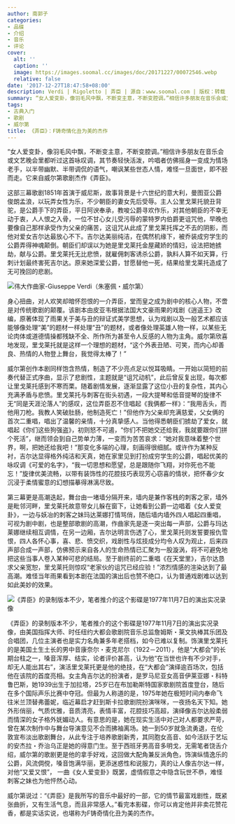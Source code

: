 ```yaml
---
author: 南郭子
categories:
- 品碟
- 介绍
- 音乐
- 评论
cover:
  alt: ''
  caption: ''
  image: https://images.soomal.cc/images/doc/20171227/00072546.webp
  relative: false
date: '2017-12-27T18:47:58+08:00'
description: Verdi | Rigoletto | 弄臣 | 源自：www.soomal.com | 版权：转载 |  平均/总评分：10.00/10
summary: “女人爱变卦，像羽毛风中飘，不断变主意，不断变腔调。”相信许多朋友在音乐会或文艺晚会里都听过这首咏叹调，其节奏轻快活泼，吟唱者仿佛摇身一变成为情场老手，以半带幽默、半带调侃的语气，嘲讽某些世态人情，难怪一旦面世，即不胫而走。它来自威尔第歌剧杰作《弄臣》。
tags:
- 古典入门
- 歌剧
- 威尔第
title: 《弄臣》：F铸奇情化丑为美的杰作
---
```


“女人爱变卦，像羽毛风中飘，不断变主意，不断变腔调。”相信许多朋友在音乐会或文艺晚会里都听过这首咏叹调，其节奏轻快活泼，吟唱者仿佛摇身一变成为情场老手，以半带幽默、半带调侃的语气，嘲讽某些世态人情，难怪一旦面世，即不胫而走。它来自威尔第歌剧杰作《弄臣》。

这部三幕歌剧1851年首演于威尼斯，故事背景是十六世纪的意大利，曼图亚公爵俊朗孟浪，以玩弄女性为乐，不少朝臣的妻女先后受辱。主人公里戈莱托貌丑背驼，是公爵手下的弄臣，平日阿谀奉承，教唆公爵寻欢作乐，对其他朝臣的不幸无动于衷，人人恨之入骨，一位不甘心女儿受污辱的蒙特罗内伯爵更诅咒他，早晚也要像自己那样承受作为父亲的痛苦，这诅咒从此成了里戈莱托挥之不去的阴影，而他对爱女吉尔达最放心不下。吉尔达美丽纯洁，在偶然机缘下，被乔装成穷学生的公爵弄得神魂颠倒。朝臣们却误以为她是里戈莱托金屋藏娇的情妇，设法把她掳劫，献与公爵。里戈莱托无比悲愤，就雇佣刺客诱杀公爵，孰料人算不如天算，行刺计划最终害死吉尔达。原来她深爱公爵，甘愿替他一死，结果给里戈莱托造成了无可挽回的悲剧。

![伟大作曲家-Giuseppe Verdi（朱塞佩・威尔第）](https://images.soomal.cc/images/doc/20121129/00025073.webp)





身心扭曲，对人欢笑却暗怀怨恨的一介弄臣，堂而皇之成为剧中的核心人物，不啻是对传统歌剧的颠覆。该剧本由皮亚韦根据法国大文豪雨果的戏剧《逍遥王》改编，原著体现了雨果关于美与丑的辩证式美学思想，认为戏剧以及一般艺术都应该能够像处理“美”的题材一样处理“丑”的题材，或者像处理英雄人物一样，以某些无论肉体或道德情操都残缺不全、所作所为甚至令人反感的人物为主角。威尔第欣喜地发现，里戈莱托就是这样一个理想的题材，“这个外表丑陋、可笑，而内心却善良、热情的人物登上舞台，我觉得太棒了！”

威尔第创作本剧同样饱含热情，制造了不少亮点足以悦耳吸睛。一开始以简短的前奏代替正式序曲，显示了悲剧性，主题就是“诅咒动机”，此后曾反复出现，每次都让里戈莱托感到不寒而栗。随着剧情发展，逐渐显露了这位小丑的复杂性，其内心充满矛盾与悲愤。里戈莱托与刺客在街头初遇，一段大提琴和低音提琴的旋律不无“同是天涯沦落人”的感叹，这位弄臣忍不住唱起《我俩都一样》：“我用舌头，而他用刀枪。我教人笑破肚肠，他制造死亡！”但他作为父亲却充满慈爱，父女俩的首次二重唱，唱出了温馨的亲情，十分真挚感人。当他得悉朝臣们掳劫了爱女，就唱起《你们这些狗强盗》，初则怒不可遏，“你们不把她交还给我，我就要跟你们拼个死活”，继而领会到自己势单力薄，一变而为苦苦哀求：“她对我意味着整个世界，啊，把她还给我吧！”那变化多端的心理，刻画得很细腻。或许作为某种反衬，吉尔达显得格外纯洁和天真，她在家里见到打扮成穷学生的公爵，唱起优美的咏叹调《可爱的名字》，“我一切思想和愿望，总是跟随你飞翔，对你死也不能忘！”旋律优美流畅，以带有装饰性的花腔技巧表现芳心窃喜的情状，把怀春少女沉浸于柔情蜜意的幻想描摹得淋漓尽致。

第三幕更是高潮迭起，舞台由一堵墙分隔开来，墙内是兼作客栈的刺客之家，墙外是毗邻河畔，里戈莱托故意带女儿躲在窗下，让她看到公爵一边唱着《女人爱变卦》，一边与妖冶的刺客之妹玛达莱娜打情骂俏，随后墙内墙外四人唱起四重唱，可视为剧中剧，也是整部歌剧的高潮，作曲家先是逐一突出每一声部，公爵与玛达莱娜继续相互调情，在另一边厢，吉尔达明言伤透了心，里戈莱托则发誓要报仇雪恨，四人各怀心事，喜、悲、愤交织，戏剧性与炫技成分均令人叹为观止，后来四声部合成一声部，仿佛预示来自各人的生命热情已汇聚为一股漩涡，将不可避免地把这些当事人卷入某种可悲的结局。至于剧终前的二重唱《在天堂里》，吉尔达恳求父亲宽恕，里戈莱托则惊叹“老家伙的诅咒已经应验！”浓烈情感的渲染达到了最高潮。难怪当年雨果看到本剧在法国的演出后也赞不绝口，认为普通戏剧难以达到如此美妙的效果。

![《弄臣》的录制版本不少，笔者推介的这个影碟是1977年11月7日的演出实况录像](https://images.soomal.cc/images/doc/20171227/00072545.webp)





《弄臣》的录制版本不少，笔者推介的这个影碟是1977年11月7日的演出实况录像，由美国指挥大师、时任纽约大都会歌剧院音乐总监詹姆斯・莱文执棒其乐团及合唱团，几位主演者也是实力名角兼多年老搭档，如今已难以复制。饰演里戈莱托的是美国土生土长的男中音康奈尔・麦克尼尔（1922－2011），他是“大都会”的长期台柱之一，嗓音浑厚、结实，论者评价甚高，认为他“在当世也许有不少对手，却无人能出其右”，演活里戈莱托更是他的绝技，在“大都会”演绎逾百场次，包括他在该院的首度亮相。女主角吉尔达的扮演者，是罗马尼亚女高音伊莱亚娜・科特鲁巴斯，她1939出生于加拉塔，25岁已在布加勒斯特国家歌剧院首度登台，随后在多个国际声乐比赛中夺冠。但最为人称道的是，1975年她在极短时间内奉命飞往米兰顶替弗蕾妮，临近幕启才赶到斯卡拉歌剧院扮演咪咪，一夜扬名天下知。她外形俏丽，气质优雅，音质清亮，表情丰富，花腔技巧高超，演绎像吉尔达般柔弱而情深的女子格外妩媚动人。有意思的是，她在现实生活中对己对人都要求严苛，曾在某次制作中与舞台导演意见不合而拂袖离场。她一到50岁就急流勇退，在伦敦宣布淡出歌剧舞台，从此专注于培养歌剧新秀，其同胞女高音、如今活跃于艺坛的安杰拉・乔治乌正是她的得意门生。至于西班牙男高音多明戈，无需笔者饶舌介绍，威尔第的歌剧更是他的拿手好戏，这回做大配角兼反派角色，饰演纵情逸乐的公爵，风流倜傥，嗓音饱满华丽，更添迷惑性和说服力，真的让人像吉尔达一样，对他“又爱又恨”， 一曲《女人爱变卦》既罢，虚情假意之中隐含玩世不恭，难怪刺客之妹也为他怦然心动。

威尔第说过：“《弄臣》是我所写的音乐中最好的一部，它的情节最富戏剧性，既紧张曲折，又有生活气息，而且非常感人。”看完本影碟，你可以肯定他并非卖花赞花香，都是实话实说，也堪称为F铸奇情化丑为美的杰作。